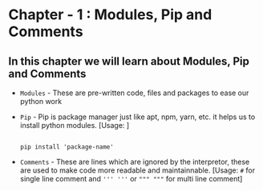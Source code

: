 # Chapter - 1 : Modules, Pip and Comments

## In this chapter we will learn about Modules, Pip and Comments

- `Modules` - These are pre-written code, files and packages to ease our python work

- `Pip` - Pip is package manager just like apt, npm, yarn, etc. it helps us to install python modules.
  [Usage: ]

  ```shell

  pip install 'package-name'
  ```

- `Comments` - These are lines which are ignored by the interpretor, these are used to make code more readable and maintainnable.
  [Usage: `#` for single line comment and `''' '''` or `""" """` for multi line comment]
